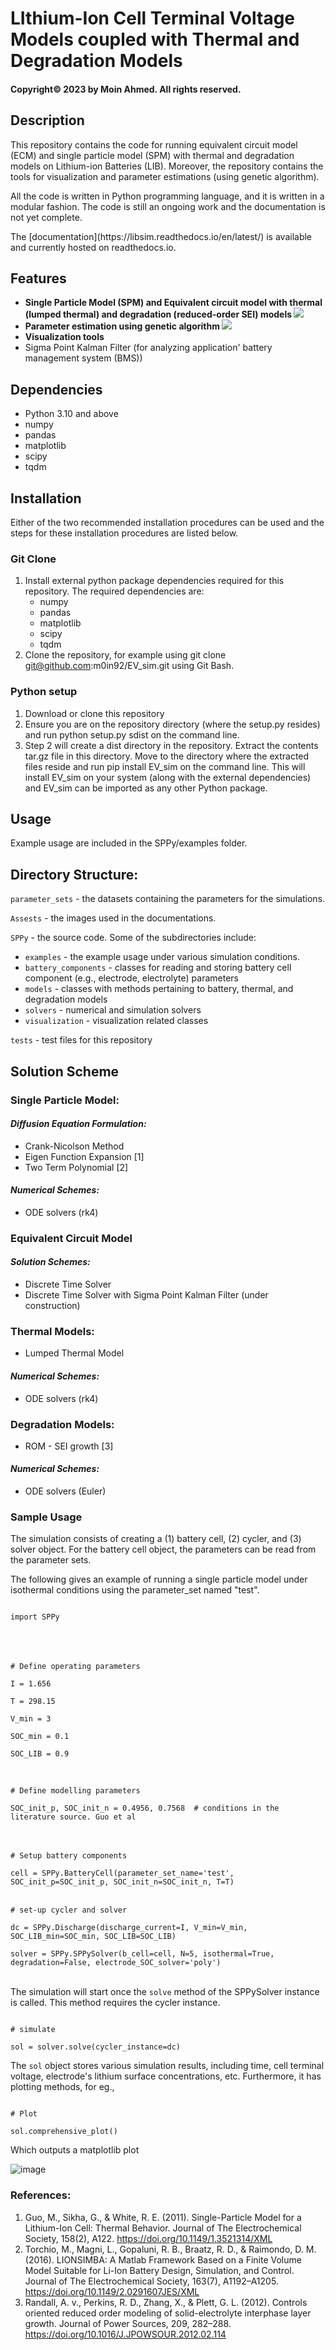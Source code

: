 # LIthium-Ion Cell Terminal Voltage Models coupled with Thermal and Degradation Models
#### Copyright© 2023 by Moin Ahmed. All rights reserved.

## Description

<p>
This repository contains the code for running equivalent circuit model (ECM) and single particle model (SPM) with thermal and degradation models on 
Lithium-ion Batteries (LIB). Moreover, the repository contains the tools for visualization and 
parameter estimations (using genetic algorithm).
</p>
<p>
All the code is written in Python programming language, and it is written in a modular fashion. The code is
still an ongoing work and the documentation is not yet complete.
</p>
The [documentation](https://libsim.readthedocs.io/en/latest/) is available and currently hosted on readthedocs.io.

## Features

- <b>Single Particle Model (SPM) and Equivalent circuit model with thermal (lumped thermal) and degradation (reduced-order SEI) models
![](Assests/SPPy.png)
- Parameter estimation using genetic algorithm
![](Assests/GA.png)
- Visualization tools</b>
- Sigma Point Kalman Filter (for analyzing application' battery management system (BMS)) </b>

## Dependencies
- Python 3.10 and above
- numpy
- pandas
- matplotlib
- scipy
- tqdm

## Installation

Either of the two recommended installation procedures can be used and the steps for these 
installation procedures are listed below.

### Git Clone

1. Install external python package dependencies required for this repository. The required dependencies are:
   - numpy
   - pandas
   - matplotlib
   - scipy
   - tqdm
2. Clone the repository, for example using git clone git@github.com:m0in92/EV_sim.git using Git Bash.

### Python setup
1. Download or clone this repository 
2. Ensure you are on the repository directory (where the setup.py resides) and run python setup.py sdist on the command line.
3. Step 2 will create a dist directory in the repository. Extract the contents tar.gz file in this directory. Move to 
the directory where the extracted files reside and run pip install EV_sim on the command line. This will install EV_sim
on your system (along with the external dependencies) and EV_sim can be imported as any other Python package.

## Usage

Example usage are included in the SPPy/examples folder.

## Directory Structure:

```parameter_sets``` - the datasets containing the parameters for the simulations.

```Assests``` - the images used in the documentations.

```SPPy``` - the source code. Some of the subdirectories include:
- ```examples``` - the example usage under various simulation conditions.
- ```battery_components``` - classes for reading and storing battery cell component (e.g., electrode, electrolyte) parameters 
- ```models``` - classes with methods pertaining to battery, thermal, and degradation models
- ```solvers``` - numerical and simulation solvers
- ```visualization``` - visualization related classes

```tests``` - test files for this repository


## Solution Scheme
### Single Particle Model:
#### _Diffusion Equation Formulation:_
- Crank-Nicolson Method
- Eigen Function Expansion [1]
- Two Term Polynomial [2]
#### _Numerical Schemes:_
- ODE solvers (rk4)
### Equivalent Circuit Model
#### _Solution Schemes:_
- Discrete Time Solver
- Discrete Time Solver with Sigma Point Kalman Filter (under construction)
### Thermal Models:
- Lumped Thermal Model
#### _Numerical Schemes:_
- ODE solvers (rk4)
### Degradation Models:
- ROM - SEI growth [3]
#### _Numerical Schemes:_
- ODE solvers (Euler)

### Sample Usage
The simulation consists of creating a (1) battery cell, (2) cycler, and (3) solver object. For the battery cell object, the parameters can be read from the parameter sets.

The following gives an example of running a single particle model under isothermal conditions using the parameter_set named "test".

<code>
import SPPy
</code></br></br></br>

<code>
# Define operating parameters </br>
I = 1.656 </br>
T = 298.15 </br>
V_min = 3 </br>
SOC_min = 0.1 </br>
SOC_LIB = 0.9 </br>
</code></br>

<code>
# Define modelling parameters </br>
SOC_init_p, SOC_init_n = 0.4956, 0.7568  # conditions in the literature source. Guo et al 
</code></br></br>

<code>
# Setup battery components </br>
cell = SPPy.BatteryCell(parameter_set_name='test', SOC_init_p=SOC_init_p, SOC_init_n=SOC_init_n, T=T)
</code></br>

<code>
# set-up cycler and solver </br>
dc = SPPy.Discharge(discharge_current=I, V_min=V_min, SOC_LIB_min=SOC_min, SOC_LIB=SOC_LIB) </br>
solver = SPPy.SPPySolver(b_cell=cell, N=5, isothermal=True, degradation=False, electrode_SOC_solver='poly')
</code></br>

The simulation will start once the <code>solve</code> method of the SPPySolver instance is called. This method requires the cycler instance.

<code>
# simulate </br>
sol = solver.solve(cycler_instance=dc)
</code>

The <code>sol</code> object stores various simulation results, including time, cell terminal voltage, electrode's lithium surface concentrations, etc.
Furthermore, it has plotting methods, for eg.,

<code>
# Plot </br>
sol.comprehensive_plot()
</code>

Which outputs a matplotlib plot

![image](Assests/simulation_example_discharge_isothermal_noSEI.png)

### References:
1. Guo, M., Sikha, G., & White, R. E. (2011). Single-Particle Model for a Lithium-Ion Cell: Thermal Behavior. Journal of The Electrochemical Society, 158(2), A122. https://doi.org/10.1149/1.3521314/XML
2. Torchio, M., Magni, L., Gopaluni, R. B., Braatz, R. D., & Raimondo, D. M. (2016).
    LIONSIMBA: A Matlab Framework Based on a Finite Volume Model Suitable for Li-Ion Battery Design, Simulation,
    and Control.
    Journal of The Electrochemical Society, 163(7), A1192–A1205.
    https://doi.org/10.1149/2.0291607JES/XML
3. Randall, A. v., Perkins, R. D., Zhang, X., & Plett, G. L. (2012). Controls oriented reduced order modeling of solid-electrolyte interphase layer growth. Journal of Power Sources, 209, 282–288. https://doi.org/10.1016/J.JPOWSOUR.2012.02.114
